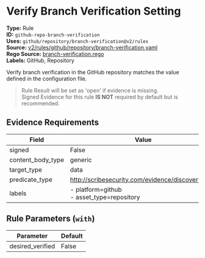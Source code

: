 # Verify Branch Verification Setting  
**Type:** Rule  
**ID:** `github-repo-branch-verification`  
**Uses:** `github/repository/branch-verification@v2/rules`  
**Source:** [v2/rules/github/repository/branch-verification.yaml](https://github.com/scribe-public/sample-policies/v2/rules/github/repository/branch-verification.yaml)  
**Rego Source:** [branch-verification.rego](https://github.com/scribe-public/sample-policies/v2/rules/github/repository/branch-verification.rego)  
**Labels:** GitHub, Repository  

Verify branch verification in the GitHub repository matches the value defined in the configuration file.

> Rule Result will be set as 'open' if evidence is missing.  
> Signed Evidence for this rule **IS NOT** required by default but is recommended.  

## Evidence Requirements  
| Field | Value |
|-------|-------|
| signed | False |
| content_body_type | generic |
| target_type | data |
| predicate_type | http://scribesecurity.com/evidence/discovery/v0.1 |
| labels | - platform=github<br>- asset_type=repository |

## Rule Parameters (`with`)  
| Parameter | Default |
|-----------|---------|
| desired_verified | False |

